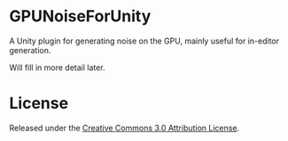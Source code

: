 # GPUNoiseForUnity

A Unity plugin for generating noise on the GPU, mainly useful for in-editor generation.

Will fill in more detail later.

# License

Released under the [Creative Commons 3.0 Attribution License](https://creativecommons.org/licenses/by/3.0/us/).

